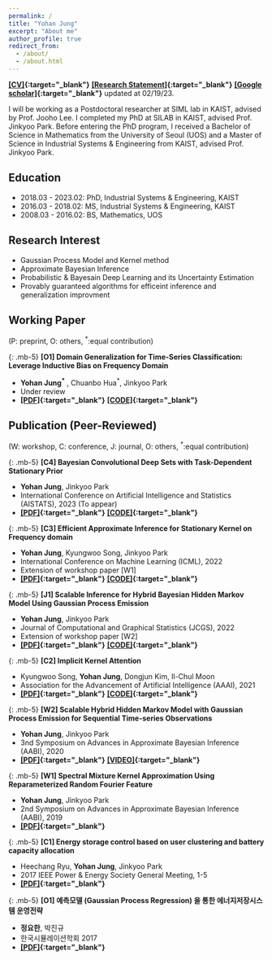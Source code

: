 ```yaml
---
permalink: /
title: "Yohan Jung"
excerpt: "About me"
author_profile: true
redirect_from: 
  - /about/
  - /about.html
---
```


**[[CV]](https://drive.google.com/file/d/1Ga4gctbENZB8RPv_3YDtuuWzFmZQ10ys/view?usp=share_link){:target="_blank"}** **[[Research Statement]](https://drive.google.com/file/d/1aM7qrw2psoCVrDPTz09nXQPzvGIYmPcJ/view?usp=sharing){:target="_blank"}**  **[[Google scholar]](https://scholar.google.com/citations?user=DwAJS14AAAAJ&hl=ko){:target="_blank"}** updated at 02/19/23.

I will be working as a Postdoctoral researcher at SIML lab in KAIST, advised by Prof. Jooho Lee. I completed my PhD at SILAB in KAIST, advised Prof. Jinkyoo Park. Before entering the PhD program, I received a Bachelor of Science in Mathematics from the University of Seoul (UOS) and a Master of Science in Industrial Systems & Engineering from KAIST, advised Prof. Jinkyoo Park.


<style type='text/css'>
  ul{
    margin:0;
    /* margin-top: -20px; */
  }
</style>  



## Education

* 2018.03 - 2023.02: PhD, Industrial Systems & Engineering, KAIST
* 2016.03 - 2018.02: MS, Industrial Systems & Engineering, KAIST
* 2008.03 - 2016.02: BS, Mathematics, UOS



## Research Interest

* Gaussian Process Model and Kernel method
* Approximate Bayesian Inference
* Probabilistic & Bayesain Deep Learning and its Uncertainty Estimation
* Provably guaranteed algorithms for efficeint inference and generalization improvment

## Working Paper
(P: preprint, O: others, <sup>*</sup>:equal contribution)

{: .mb-5}
**[O1] Domain Generalization for Time-Series Classification: Leverage Inductive Bias on Frequency Domain** 
* **Yohan Jung<sup>*</sup>** , Chuanbo Hua<sup>*</sup>, Jinkyoo Park  
* Under review
* **[[PDF]](https://){:target="_blank"}** **[[CODE]](https://){:target="_blank"}**    <br/>


## Publication (Peer-Reviewed)
(W: workshop, C: conference, J: journal, O: others, <sup>*</sup>:equal contribution)

{: .mb-5}
**[C4] Bayesian Convolutional Deep Sets with Task-Dependent Stationary Prior** 
* **Yohan Jung**, Jinkyoo Park  
* International Conference on Artificial Intelligence and Statistics (AISTATS), 2023 (To appear)
* **[[PDF]](https://arxiv.org/abs/2210.12363){:target="_blank"}** **[[CODE]](https://){:target="_blank"}**    <br/>

{: .mb-5}
**[C3] Efficient Approximate Inference for Stationary Kernel on Frequency domain** 
* **Yohan Jung**, Kyungwoo Song, Jinkyoo Park  
* International Conference on Machine Learning (ICML), 2022
* Extension of workshop paper [W1]    <!-- * Code link is temporarily unavailable. Please email us if necessary. !-->
* **[[PDF]](https://proceedings.mlr.press/v162/jung22b.html){:target="_blank"}** **[[CODE]](https://github.com/becre2021/abinfergsm){:target="_blank"}**    <br/>

{: .mb-5}
**[J1] Scalable Inference for Hybrid Bayesian Hidden Markov Model Using Gaussian Process Emission** 
* **Yohan Jung**, Jinkyoo Park
* Journal of Computational and Graphical Statistics (JCGS), 2022
* Extension of workshop paper [W2]     <!-- %%* Code link is temporarily unavailable. Please email me if necessary. !-->
* **[[PDF]](https://www.tandfonline.com/doi/full/10.1080/10618600.2021.2023021){:target="_blank"}** **[[CODE]](https://github.com/becre2021/abinferhmmgp){:target="_blank"}** <br/>


{: .mb-5}
**[C2] Implicit Kernel Attention** 
* Kyungwoo Song, **Yohan Jung**, Dongjun Kim, Il-Chul Moon
* Association for the Advancement of Artificial Intelligence (AAAI), 2021
* **[[PDF]](https://ojs.aaai.org/index.php/AAAI/article/view/17168/16975){:target="_blank"}** **[[CODE]](https://github.com/gtshs2/Implicit_Kernel_Attention){:target="_blank"}**<br/>

{: .mb-5}
**[W2] Scalable Hybrid Hidden Markov Model with Gaussian Process Emission for Sequential Time-series Observations** 
* **Yohan Jung**, Jinkyoo Park
* 3nd Symposium on Advances in Approximate Bayesian Inference (AABI), 2020
* **[[PDF]](https://openreview.net/forum?id=gls08I17Zx){:target="_blank"}** **[[VIDEO]](https://youtu.be/W8V4GZ21KbE){:target="_blank"}**  <br/>

{: .mb-5}
**[W1] Spectral Mixture Kernel Approximation Using Reparameterized Random Fourier Feature** 
* **Yohan Jung**, Jinkyoo Park
* 2nd Symposium on Advances in Approximate Bayesian Inference (AABI), 2019
* **[[PDF]](https://openreview.net/pdf?id=HJlvKy3VFS){:target="_blank"}**   <br/>

{: .mb-5}
**[C1] Energy storage control based on user clustering and battery capacity allocation** 
* Heechang Ryu, **Yohan Jung**, Jinkyoo Park
* 2017 IEEE Power & Energy Society General Meeting, 1-5
* **[[PDF]](https://ieeexplore.ieee.org/document/8273768){:target="_blank"}**   <br/>

{: .mb-5}
**[O1] 예측모델 (Gaussian Process Regression) 을 통한 에너지저장시스템 운영전략** 
* **정요한**, 박진규
* 한국시뮬레이션학회 2017
* **[[PDF]](https://www.dbpia.co.kr/pdf/pdfView.do?nodeId=NODE07169362&mark=0&useDate=&ipRange=N&accessgl=Y&language=ko_KR){:target="_blank"}**   <br/>
